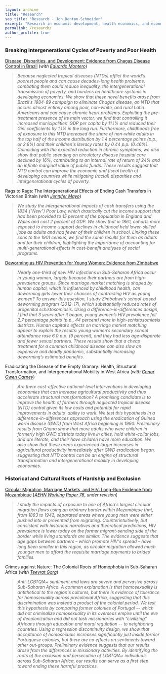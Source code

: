 ```yaml
---
layout: archive
title: "Research"
seo_title: "Research - Jon Denton-Schneider"
excerpt: "Research in economic development, health economics, and economic history"
permalink: /research/
author_profile: true
---
```


<h3>Breaking Intergenerational Cycles of Poverty and Poor Health</h3>

<p>
<a href="https://jondentonschneider.com/files/denton-schneider_montero_chagas.pdf">Disease, Disparities, and Development: Evidence from Chagas Disease Control in Brazil</a> (<i>with <a href="https://www.eduardo-montero.com/">Eduardo Montero</a></i>)
  <blockquote>
  <i>Because neglected tropical diseases (NTDs) afflict the world's poorest people and can cause decades-long health problems, combating them could reduce inequality, the intergenerational transmission of poverty, and burdens on healthcare systems in developing economies. We show that these novel benefits arose from Brazil's 1984-89 campaign to eliminate Chagas disease, an NTD that occurs almost entirely among poor, non-white, and rural Latin Americans and can cause chronic heart problems. Exploiting the pre-treatment presence of its main vector, we find that controlling it increased municipalities' GDP per capita by 11.1% and reduced their Gini coefficients by 1.1% in the long run. Furthermore, childhoods free of exposure to this NTD increased the share of non-white adults in the top half of the income distribution by 1.4 percentage points (p.p., or 2.8%) and their children's literacy rates by 0.44 p.p. (0.46%). Coinciding with the expected reduction in chronic symptoms, we also show that public spending on circulatory disease hospital care declined by 16%, contributing to an internal rate of return of 24% and an infinite marginal value of public funds. These results suggest that NTD control can improve the economic and fiscal health of developing countries while mitigating (racial) disparities and intergenerational cycles of poverty.</i>
  </blockquote>
  </p>

  <p>
  Rags to Rags: The Intergenerational Effects of Ending Cash Transfers in Victorian Britain (<i>with <a href="https://www.jennifer-mayo.com/">Jennifer Mayo</a></i>)
  <blockquote>
  <i>We study the intergenerational impacts of cash transfers using the 1834 ("New") Poor Law, which drastically cut the income support that had been provided to 15 percent of the population in England and Wales and cost 2 percent of GDP. We show that in 1861, cohorts more exposed to income-support declines in childhood held lower-skilled jobs as adults and had fewer of their children in school. Linking these sons to the 1901 census, we find the same results for them as adults and for their children, highlighting the importance of accounting for multi-generational effects in cost-benefit analyses of social programs.</i>
  </blockquote>  
</p>

<p>
<a href="https://jondentonschneider.com/files/denton-schneider_deworming_hiv.pdf">Deworming as HIV Prevention for Young Women: Evidence from Zimbabwe</a>
  <blockquote>
  <i>Nearly one-third of new HIV infections in Sub-Saharan Africa occur in young women, largely because their partners are from high-prevalence groups. Since marriage market matching is shaped by human capital, which is influenced by childhood health, can deworming girls lower their chances of contracting HIV as young women? To answer this question, I study Zimbabwe’s school-based deworming program (2012-17), which substantially reduced rates of urogenital schistosomiasis. Using a difference-in-differences design, I find that 3 years after it began, young women’s HIV prevalence fell 2.7 percentage points (p.p., 44 percent) more in high-schistosomiasis districts. Human capital’s effects on marriage market matching appear to explain the results: young women’s secondary school attendance rose 6.0 p.p. (9 percent), and they had less age-disparate and fewer sexual partners. These results show that a cheap treatment for a common childhood disease can also slow an expensive and deadly pandemic, substantially increasing deworming’s estimated benefits.</i>
  </blockquote>
  </p>
  
<p>
  Eradicating the Disease of the Empty Granary: Health, Structural Transformation, and Intergenerational Mobility in West Africa (<i>with <a href="https://sites.google.com/site/cocarn07">Conor Owen Carney</a></i>)
 <blockquote>
  <i>Are there cost-effective national-level interventions in developing economies that can increase agricultural productivity and thus accelerate structural transformation? A promising candidate is to improve the health of farmers through neglected tropical disease (NTD) control given its low costs and potential for rapid improvements in adults' ability to work. We test this hypothesis in a difference-in-differences approach using the eradication of Guinea worm disease (GWD) from West Africa beginning in 1990. Preliminary results from Ghana show that more adults who were children in formerly high GWD districts today live in cities, hold white-collar jobs, and are literate, and their have children have more education. We also show that these areas experienced larger increases in agricultural productivity immediately after GWD eradication began, suggesting that NTD control can be an engine of structural transformation and intergenerational mobility in developing economies.</i>
 </blockquote>
</p>



<h3>Historical and Cultural Roots of Hardship and Exclusion</h3>

<p>
<a href="https://jondentonschneider.com/files/denton-schneider_migration_hiv.pdf">Circular Migration, Marriage Markets, and HIV: Long-Run Evidence from Mozambique</a> [<a href="https://www.aehnetwork.org/working-papers/circular-migration-marriage-markets-and-hiv-long-run-evidence-from-mozambique/"><i>AEHN Working Paper 76</i></a>, <i>under revision</i>]
  <blockquote>
  <i>I study the impacts of exposure to one of Africa's largest circular migration flows using an arbitrary border within Mozambique that, from 1893 to 1942, separated areas where young men were either pushed into or prevented from migrating. Counterintuitively, but consistent with historical narratives and theoretical predictions, HIV prevalence is lower today on the former migrant-sending side of the border while living standards are similar. The evidence suggests that age gaps between partners &ndash; which promote HIV's spread &ndash; have long been smaller in this region, as circular migration allowed much younger men to afford the requisite marriage payments to brides' families.
</i>
  </blockquote>
  </p>

<p>
  Crimes against Nature: The Colonial Roots of Homophobia in Sub-Saharan Africa (<i>with <a href="https://www.teevratgarg.com/">Teevrat Garg</a></i>)
 <blockquote>
  <i>Anti-LGBTQIA+ sentiment and laws are severe and pervasive across Sub-Saharan Africa. A common explanation is that homosexuality is antithetical to the region's cultures, but there is evidence of tolerance for homosexuality across precolonial Africa, suggesting that this discrimination was instead a product of the colonial period. We test this hypothesis by comparing former colonies of Portugal -- which did not criminalize homosexuality in its overseas empire until the eve of decolonization and did not task missionaries with “civilizing” Africans through education and moral regulation -- to neighboring countries. Using a regression discontinuity design, we show that acceptance of homosexuals increases significantly just inside former Portuguese colonies, but there are no effects on sentiments toward other out-groups. Preliminary evidence suggests that our results arose from the differences in missionary activities. By identifying the roots of the exclusion and persecution of LGBTQIA+ individuals across Sub-Saharan Africa, our results can serve as a first step toward ending these harmful practices.</i>
 </blockquote>
</p>
